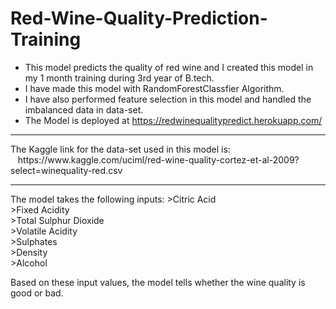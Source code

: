 # Red-Wine-Quality-Prediction-Training

- This model predicts the quality of red wine and I created this model in my 1 month training during 3rd year of B.tech. <br>
- I have made this model with RandomForestClassfier Algorithm. <br>
- I have also performed feature selection in this model and handled the imbalanced data in data-set.  <br>
- The Model is deployed at https://redwinequalitypredict.herokuapp.com/ <br>
<hr>
The Kaggle link for the data-set used in this model is: <br>
 &nbsp;&nbsp;  https://www.kaggle.com/uciml/red-wine-quality-cortez-et-al-2009?select=winequality-red.csv
<hr>
The model takes the following inputs:
>Citric Acid <br>
>Fixed Acidity <br>
>Total Sulphur Dioxide <br>
>Volatile Acidity <br>
>Sulphates <br>
>Density <br>
>Alcohol <br>

Based on these input values, the model tells whether the wine quality is good or bad.

